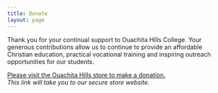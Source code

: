 ```yaml
---
title: Donate
layout: page
---
```

Thank you for your continual support to Ouachita Hills College. Your generous contributions allow us to continue to provide
an affordable Christian education, practical vocational training and inspiring outreach opportunities for our students.

[Please visit the Ouachita Hills store to make a donation.](http://store.ouachitahills.org/products/donate)  
*This link will take you to our secure store website.*

